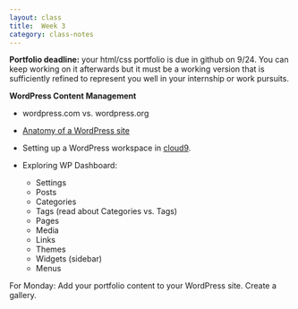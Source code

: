 ```yaml
---
layout: class
title:  Week 3
category: class-notes
---
```

**Portfolio deadline:** your html/css portfolio is due in github on 9/24. You can keep working on it afterwards but it must be a working version that is sufficiently refined to represent you well in your internship or work pursuits.

**WordPress Content Management**

- wordpress.com vs. wordpress.org
- [Anatomy of a WordPress site](http://revitalk.com/mmp460/wordpress/2017/08/13/wp-site.html)
- Setting up a WordPress workspace in [cloud9](https://c9.io/).
- Exploring WP Dashboard:

  - Settings
  - Posts
  - Categories
  - Tags (read about Categories vs. Tags)
  - Pages
  - Media
  - Links
  - Themes
  - Widgets (sidebar)
  - Menus

For Monday: Add your portfolio content to your WordPress site. Create a gallery.

